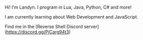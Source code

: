 Hi! I'm Landyn. I program in Lua, Java, Python, C# and more!

I am currently learning about Web Development and JavaScript.

Find me in the [Reverse Shell Discord server] (https://discord.gg/PjCarg94t3)
